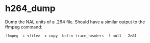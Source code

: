 # h264_dump
Dump the NAL units of a .264 file. Should have a similar output to the ffmpeg command:

```
ffmpeg -i <file> -c copy -bsf:v trace_headers -f null - 2>&1
```
